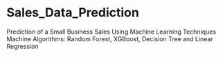 # Sales_Data_Prediction
Prediction of a Small Business Sales Using Machine Learning Techniques
Machine Algorithms:  Random Forest, XGBoost, Decision Tree and Linear Regression
